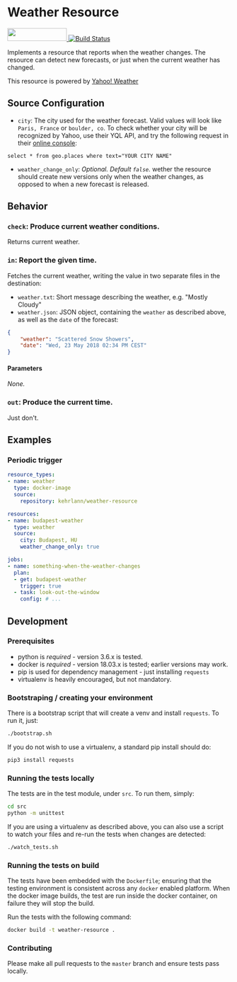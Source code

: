 # Weather Resource
<a href="https://www.yahoo.com/?ilc=401" target="_blank"> <img src="https://poweredby.yahoo.com/purple.png" width="134" height="29"/> </a> [![Build Status](https://travis-ci.org/Kehrlann/weather-resource.svg?branch=master)](https://travis-ci.org/Kehrlann/weather-resource)

Implements a resource that reports when the weather changes. The resource
can detect new forecasts, or just when the current weather has changed.

This resource is powered by [Yahoo! Weather](https://developer.yahoo.com/weather/)

## Source Configuration

* `city`: The city used for the weather forecast. Valid values will look
like `Paris, France` or `boulder, co`. To check whether your city will be
recognized by Yahoo, use their YQL API, and try the following request in 
their [online console](https://developer.yahoo.com/yql/):

```
select * from geo.places where text="YOUR CITY NAME"
```

* `weather_change_only`: *Optional. Default `false`.* wether the resource
should create new versions only when the weather changes, as opposed to
when a new forecast is released.

## Behavior

### `check`: Produce current weather conditions.

Returns current weather.

### `in`: Report the given time.

Fetches the current weather, writing the value in two separate files in
the destination:

- `weather.txt`: Short message describing the weather, e.g. "Mostly Cloudy"
- `weather.json`: JSON object, containing the `weather` as described above,
as well as the `date` of the forecast:

```json
{
    "weather": "Scattered Snow Showers",
    "date": "Wed, 23 May 2018 02:34 PM CEST"
}
```

#### Parameters

*None.*


### `out`: Produce the current time.

Just don't.


## Examples

### Periodic trigger

```yaml
resource_types:
- name: weather
  type: docker-image
  source:
    repository: kehrlann/weather-resource

resources:
- name: budapest-weather
  type: weather
  source:
    city: Budapest, HU
    weather_change_only: true

jobs:
- name: something-when-the-weather-changes
  plan:
  - get: budapest-weather
    trigger: true
  - task: look-out-the-window
    config: # ...
```

## Development

### Prerequisites

* python is *required* - version 3.6.x is tested.
* docker is *required* - version 18.03.x is tested; earlier versions may work.
* pip is used for dependency management - just installing `requests`
* virtualenv is heavily encouraged, but not mandatory.

### Bootstraping / creating your environment

There is a bootstrap script that will create a venv and install `requests`. To
run it, just:

```sh
./bootstrap.sh
```

If you do not wish to use a virtualenv, a standard pip install should do:

```sh
pip3 install requests
```

### Running the tests locally

The tests are in the test module, under `src`. To run them, simply:

```sh
cd src
python -m unittest
```

If you are using a virtualenv as described above, you can also use a script
to watch your files and re-run the tests when changes are detected:

```sh
./watch_tests.sh
```

### Running the tests on build

The tests have been embedded with the `Dockerfile`; ensuring that the testing
environment is consistent across any `docker` enabled platform. When the docker
image builds, the test are run inside the docker container, on failure they
will stop the build.

Run the tests with the following command:

```sh
docker build -t weather-resource .
```

### Contributing

Please make all pull requests to the `master` branch and ensure tests pass
locally.